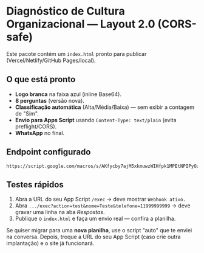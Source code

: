 # Diagnóstico de Cultura Organizacional — Layout 2.0 (CORS-safe)

Este pacote contém um `index.html` pronto para publicar (Vercel/Netlify/GitHub Pages/local).

## O que está pronto
- **Logo branca** na faixa azul (inline Base64).
- **8 perguntas** (versão nova).
- **Classificação automática** (Alta/Média/Baixa) — sem exibir a contagem de "Sim".
- **Envio para Apps Script** usando `Content-Type: text/plain` (evita preflight/CORS).
- **WhatsApp** no final.

## Endpoint configurado
```
https://script.google.com/macros/s/AKfycby7ajM5xkmuwzWIHfpk1MPEtNPIPyOzNM9WUxLxDnwRz1r_DQy7IddcPNap8O3iNoVn/exec
```

## Testes rápidos
1. Abra a URL do seu App Script `/exec` → deve mostrar `Webhook ativo.`
2. Abra `.../exec?action=test&nome=Teste&telefone=11999999999` → deve gravar uma linha na aba *Respostas*.
3. Publique o `index.html` e faça um envio real — confira a planilha.

Se quiser migrar para uma **nova planilha**, use o script "auto" que te enviei na conversa. Depois, troque a URL do seu App Script (caso crie outra implantação) e o site já funcionará.
